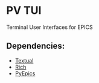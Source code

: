 # PV TUI
Terminal User Interfaces for EPICS

## Dependencies:
- [Textual](https://github.com/Textualize/textual)
- [Rich](https://github.com/Textualize/rich)
- [PyEpics](https://github.com/pyepics/pyepics)
